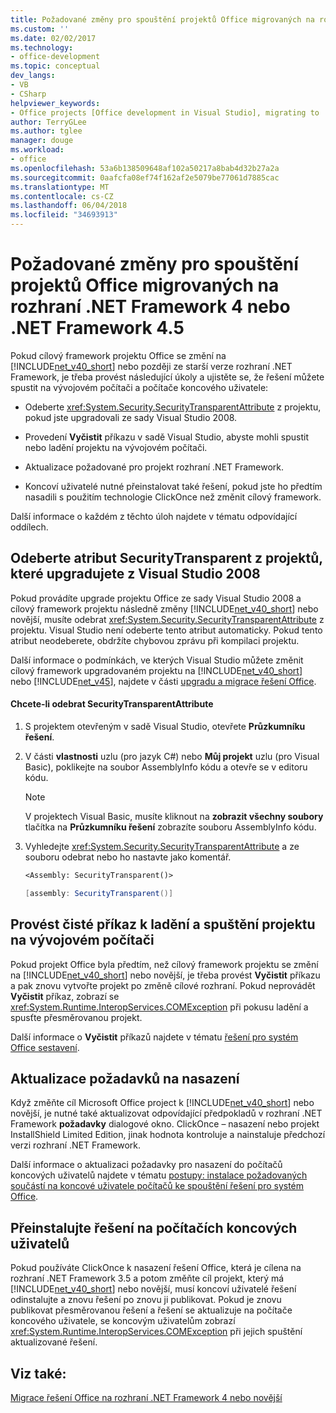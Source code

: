 ```yaml
---
title: Požadované změny pro spouštění projektů Office migrovaných na rozhraní .NET Framework 4 nebo .NET Framework 4.5
ms.custom: ''
ms.date: 02/02/2017
ms.technology:
- office-development
ms.topic: conceptual
dev_langs:
- VB
- CSharp
helpviewer_keywords:
- Office projects [Office development in Visual Studio], migrating to .NET Framework 4
author: TerryGLee
ms.author: tglee
manager: douge
ms.workload:
- office
ms.openlocfilehash: 53a6b138509648af102a50217a8bab4d32b27a2a
ms.sourcegitcommit: 0aafcfa08ef74f162af2e5079be77061d7885cac
ms.translationtype: MT
ms.contentlocale: cs-CZ
ms.lasthandoff: 06/04/2018
ms.locfileid: "34693913"
---
```

# <a name="required-changes-to-run-office-projects-that-you-migrate-to-the-net-framework-4-or-the-net-framework-45"></a>Požadované změny pro spouštění projektů Office migrovaných na rozhraní .NET Framework 4 nebo .NET Framework 4.5
  Pokud cílový framework projektu Office se změní na [!INCLUDE[net_v40_short](../sharepoint/includes/net-v40-short-md.md)] nebo později ze starší verze rozhraní .NET Framework, je třeba provést následující úkoly a ujistěte se, že řešení můžete spustit na vývojovém počítači a počítače koncového uživatele:  
  
-   Odeberte <xref:System.Security.SecurityTransparentAttribute> z projektu, pokud jste upgradovali ze sady Visual Studio 2008.  
  
-   Provedení **Vyčistit** příkazu v sadě Visual Studio, abyste mohli spustit nebo ladění projektu na vývojovém počítači.  
  
-   Aktualizace požadované pro projekt rozhraní .NET Framework.  
  
-   Koncoví uživatelé nutné přeinstalovat také řešení, pokud jste ho předtím nasadili s použitím technologie ClickOnce než změnit cílový framework.  
  
 Další informace o každém z těchto úloh najdete v tématu odpovídající oddílech.  
  
## <a name="remove-the-securitytransparent-attribute-from-projects-that-you-upgrade-from-visual-studio-2008"></a>Odeberte atribut SecurityTransparent z projektů, které upgradujete z Visual Studio 2008  
 Pokud provádíte upgrade projektu Office ze sady Visual Studio 2008 a cílový framework projektu následně změny [!INCLUDE[net_v40_short](../sharepoint/includes/net-v40-short-md.md)] nebo novější, musíte odebrat <xref:System.Security.SecurityTransparentAttribute> z projektu. Visual Studio není odeberte tento atribut automaticky. Pokud tento atribut neodeberete, obdržíte chybovou zprávu při kompilaci projektu.  
  
 Další informace o podmínkách, ve kterých Visual Studio můžete změnit cílový framework upgradovaném projektu na [!INCLUDE[net_v40_short](../sharepoint/includes/net-v40-short-md.md)] nebo [!INCLUDE[net_v45](../vsto/includes/net-v45-md.md)], najdete v části [upgradu a migrace řešení Office](../vsto/upgrading-and-migrating-office-solutions.md).  
  
#### <a name="to-remove-the-securitytransparentattribute"></a>Chcete-li odebrat SecurityTransparentAttribute  
  
1.  S projektem otevřeným v sadě Visual Studio, otevřete **Průzkumníku řešení**.  
  
2.  V části **vlastnosti** uzlu (pro jazyk C#) nebo **Můj projekt** uzlu (pro Visual Basic), poklikejte na soubor AssemblyInfo kódu a otevře se v editoru kódu.  
  
    > [!NOTE]  
    >  V projektech Visual Basic, musíte kliknout na **zobrazit všechny soubory** tlačítka na **Průzkumníku řešení** zobrazíte souboru AssemblyInfo kódu.  
  
3.  Vyhledejte <xref:System.Security.SecurityTransparentAttribute> a ze souboru odebrat nebo ho nastavte jako komentář.  
  
    ```vb  
    <Assembly: SecurityTransparent()>  
    ```  
  
    ```csharp  
    [assembly: SecurityTransparent()]  
    ```  
  
## <a name="perform-the-clean-command-to-debug-or-run-a-project-on-the-development-computer"></a>Provést čisté příkaz k ladění a spuštění projektu na vývojovém počítači  
 Pokud projekt Office byla předtím, než cílový framework projektu se změní na [!INCLUDE[net_v40_short](../sharepoint/includes/net-v40-short-md.md)] nebo novější, je třeba provést **Vyčistit** příkazu a pak znovu vytvořte projekt po změně cílové rozhraní. Pokud neprovádět **Vyčistit** příkaz, zobrazí se <xref:System.Runtime.InteropServices.COMException> při pokusu ladění a spusťte přesměrovanou projekt.  
  
 Další informace o **Vyčistit** příkazů najdete v tématu [řešení pro systém Office sestavení](../vsto/building-office-solutions.md).  
  
## <a name="update-the-prerequisites-for-deployment"></a>Aktualizace požadavků na nasazení  
 Když změňte cíl Microsoft Office project k [!INCLUDE[net_v40_short](../sharepoint/includes/net-v40-short-md.md)] nebo novější, je nutné také aktualizovat odpovídající předpokladů v rozhraní .NET Framework **požadavky** dialogové okno. ClickOnce – nasazení nebo projekt InstallShield Limited Edition, jinak hodnota kontroluje a nainstaluje předchozí verzi rozhraní .NET Framework.  
  
 Další informace o aktualizaci požadavky pro nasazení do počítačů koncových uživatelů najdete v tématu [postupy: instalace požadovaných součástí na koncové uživatele počítačů ke spouštění řešení pro systém Office](http://msdn.microsoft.com/en-us/74dd2c52-838f-4abf-b2b4-4d7b0c2a0a98).  
  
## <a name="reinstall-solutions-on-end-user-computers"></a>Přeinstalujte řešení na počítačích koncových uživatelů  
 Pokud používáte ClickOnce k nasazení řešení Office, která je cílena na rozhraní .NET Framework 3.5 a potom změňte cíl projekt, který má [!INCLUDE[net_v40_short](../sharepoint/includes/net-v40-short-md.md)] nebo novější, musí koncoví uživatelé řešení odinstalujte a znovu řešení po znovu ji publikovat. Pokud je znovu publikovat přesměrovanou řešení a řešení se aktualizuje na počítače koncového uživatele, se koncovým uživatelům zobrazí <xref:System.Runtime.InteropServices.COMException> při jejich spuštění aktualizované řešení.  
  
## <a name="see-also"></a>Viz také:  
 [Migrace řešení Office na rozhraní .NET Framework 4 nebo novější](../vsto/migrating-office-solutions-to-the-dotnet-framework-4-or-later.md)  
  
  